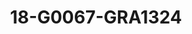 ---
title: 18-G0067-GRA1324
image: /v1543919832/viterbo/18-G0067-GRA1324.jpg
brand: graziana-valentini
layout: vestito
---